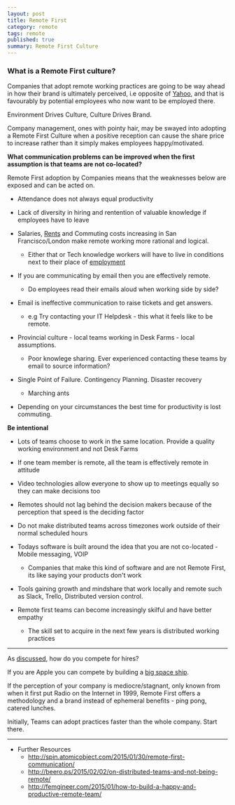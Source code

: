 ```yaml
---
layout: post
title: Remote First
category: remote
tags: remote
published: true
summary: Remote First Culture
---
```


### What is a Remote First culture?

Companies that adopt remote working practices are going to be way ahead in how their brand is ultimately perceived, i.e opposite of [Yahoo](http://allthingsd.com/20130222/physically-together-heres-the-internal-yahoo-no-work-from-home-memo-which-extends-beyond-remote-workers/), and that is favourably by potential employees who now want to be employed there.

Environment Drives Culture, Culture Drives Brand.

Company management, ones with pointy hair, may be swayed into adopting a Remote First Culture when a positive reception can cause the share price to increase rather than it simply makes employees happy/motivated.

**What communication problems can be improved when the first assumption is that teams are not co-located?**

Remote First adoption by Companies means that the weaknesses below are exposed and can be acted on.

* Attendance does not always equal productivity

* Lack of diversity in hiring and rentention of valuable knowledge if employees have to leave
  
* Salaries, [Rents](https://www.zumper.com/blog/2015/03/san-francisco-rent-prices-continue-rapid-rise-february/) and Commuting costs increasing in San Francisco/London make remote working more rational and logical.
  * Either that or Tech knowledge workers will have to live in conditions next to their place of [employment](https://www.apple.com/supplier-responsibility/progress-report/)
 
* If you are communicating by email then you are effectively remote. 
  * Do employees read their emails aloud when working side by side?

* Email is ineffective communication to raise tickets and get answers.
  * e.g Try contacting your IT Helpdesk - this what it feels like to be remote.

* Provincial culture - local teams working in Desk Farms - local assumptions.
  * Poor knowlege sharing. Ever experienced contacting these teams by email to source information? 

* Single Point of Failure. Contingency Planning. Disaster recovery
  * Marching ants 
 
* Depending on your circumstances the best time for productivity is lost commuting.

**Be intentional**

* Lots of teams choose to work in the same location. Provide a quality working environment and not Desk Farms

* If one team member is remote, all the team is effectively remote in attitude

* Video technologies allow everyone to show up to meetings equally so they can make decisions too

* Remotes should not lag behind the decision makers because of the perception that speed is the deciding factor

* Do not make distributed teams across timezones work outside of their normal scheduled hours

* Todays software is built around the idea that you are not co-located - Mobile messaging, VOIP
  * Companies that make this kind of software and are not Remote First, its like saying your products don't work

* Tools gaining growth and mindshare that work locally and remote such as Slack, Trello, Distributed version control.

* Remote first teams can become increasingly skilful and have better empathy
  * The skill set to acquire in the next few years is distributed working practices
  
___

As [discussed](/facebook/2015/04/05/Facebook-openplan/), how do you compete for hires?

If you are Apple you can compete by building a [big space ship](http://www.cupertino.org/index.aspx?page=1107).

If the perception of your company is mediocre/stagnant, only known from when it first put Radio on the Internet in 1999, Remote First offers a methodology and a brand instead of ephemeral benefits - ping pong, catered lunches.

Initially, Teams can adopt practices faster than the whole company. Start there.

___

* Further Resources
  * http://spin.atomicobject.com/2015/01/30/remote-first-communication/
  * http://beero.ps/2015/02/02/on-distributed-teams-and-not-being-remote/
  * http://femgineer.com/2015/01/how-to-build-a-happy-and-productive-remote-team/
